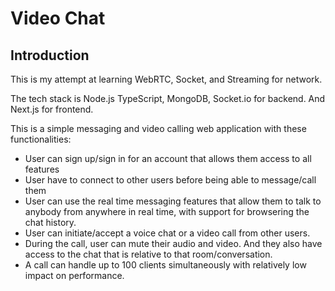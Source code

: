 # Video Chat

## Introduction

This is my attempt at learning WebRTC, Socket, and Streaming for network.

The tech stack is Node.js TypeScript, MongoDB, Socket.io for backend. And Next.js for frontend.

This is a simple messaging and video calling web application with these functionalities:

- User can sign up/sign in for an account that allows them access to all features
- User have to connect to other users before being able to message/call them
- User can use the real time messaging features that allow them to talk to anybody from anywhere in real time,
  with support for browsering the chat history.
- User can initiate/accept a voice chat or a video call from other users.
- During the call, user can mute their audio and video. And they also have access to the chat that is relative to
  that room/conversation.
- A call can handle up to 100 clients simultaneously with relatively low impact on performance.
